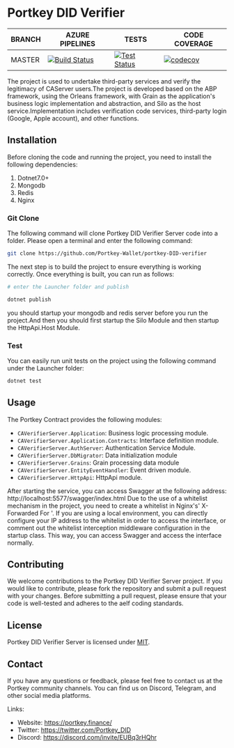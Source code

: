 # Portkey DID Verifier

 BRANCH | AZURE PIPELINES                                                                                                                                                                                                                                            | TESTS                                                                                                                                                                                                                                                   | CODE COVERAGE                                                                                                                                                                           
--------|------------------------------------------------------------------------------------------------------------------------------------------------------------------------------------------------------------------------------------------------------------|---------------------------------------------------------------------------------------------------------------------------------------------------------------------------------------------------------------------------------------------------------|-----------------------------------------------------------------------------------------------------------------------------------------------------------------------------------------
 MASTER | [![Build Status](https://dev.azure.com/Portkey-Finance/Portkey-Finance/_apis/build/status%2FPortkey-Wallet.portkey-DID-verifier?branchName=master)](https://dev.azure.com/Portkey-Finance/Portkey-Finance/_build/latest?definitionId=13&branchName=master) | [![Test Status](https://dev.azure.com/Portkey-Finance/Portkey-Finance/_apis/build/status%2FPortkey-Wallet.portkey-DID-verifier?branchName=master)](https://dev.azure.com/Portkey-Finance/Portkey-Finance/_build/latest?definitionId=13&branchName=master) | [![codecov](https://codecov.io/gh/Portkey-Wallet/portkey-DID-verifier/branch/master/graph/badge.svg?token=CZMZ5NGDDW)](https://codecov.io/gh/Portkey-Wallet/portkey-DID-verifier) 


The project is used to undertake third-party services and verify the legitimacy of CAServer users.The project is developed based on the ABP framework, using the Orleans framework, with Grain as the application's business logic implementation and abstraction, and Silo as the host service.Implementation includes verification code services, third-party login (Google, Apple account), and other functions.

## Installation

Before cloning the code and running the project, you need to install the following dependencies:

1. Dotnet7.0+
2. Mongodb
3. Redis
4. Nginx

### Git Clone

The following command will clone Portkey DID Verifier Server code into a folder. Please open a terminal and enter the
following command:

```Bash
git clone https://github.com/Portkey-Wallet/portkey-DID-verifier
```

The next step is to build the project to ensure everything is working correctly. Once everything is built, you can run
as follows:

```Bash
# enter the Launcher folder and publish 

dotnet publish


```

you should startup your mongodb and redis server before you run the project.And then you should first startup the Silo
Module and then startup the HttpApi.Host Module.

### Test

You can easily run unit tests on the project using the following command under the Launcher folder:

```Bash
dotnet test
```

## Usage

The Portkey Contract provides the following modules:

- `CAVerifierServer.Application`: Business logic processing module.
- `CAVerifierServer.Application.Contracts`: Interface definition module.
- `CAVerifierServer.AuthServer`: Authentication Service Module.
- `CAVerifierServer.DbMigrator`: Data initialization module
- `CAVerifierServer.Grains`: Grain processing data module
- `CAVerifierServer.EntityEventHandler`: Event driven module.
- `CAVerifierServer.HttpApi`: HttpApi module.

After starting the service, you can access Swagger at the following address: http://localhost:5577/swagger/index.html
Due to the use of a whitelist mechanism in the project, you need to create a whitelist in Nginx's' X-Forwarded For '. If you are using a local environment, you can directly
configure your IP address to the whitelist in order to access the interface, or comment out the whitelist interception middleware configuration in the startup class. This way, you can access Swagger and access the interface normally.


## Contributing

We welcome contributions to the Portkey DID Verifier Server  project. If you would like to contribute, please fork the repository and submit a pull request with your changes. Before submitting a pull request, please ensure that your code is well-tested and adheres to the aelf coding standards.

## License

Portkey DID Verifier Server is licensed under [MIT](https://github.com/Portkey-Wallet/portkey-DID-verifier/blob/master/LICENSE).


## Contact

If you have any questions or feedback, please feel free to contact us at the Portkey community channels. You can find us on Discord, Telegram, and other social media platforms.

Links:

- Website: https://portkey.finance/
- Twitter: https://twitter.com/Portkey_DID
- Discord: https://discord.com/invite/EUBq3rHQhr
